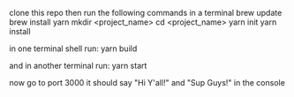 clone this repo then run the following commands in a terminal
brew update
brew install yarn
mkdir <project_name>
cd <project_name>
yarn init
yarn install

in one terminal shell run:
yarn build

and in another terminal run:
yarn start

now go to port 3000 it should say "Hi Y'all!" and "Sup Guys!" in the console
